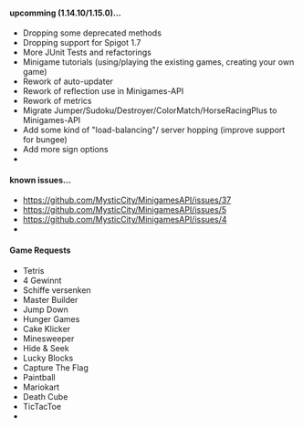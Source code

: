 #### upcomming (1.14.10/1.15.0)...
* Dropping some deprecated methods
* Dropping support for Spigot 1.7
* More JUnit Tests and refactorings
* Minigame tutorials (using/playing the existing games, creating your own game)
* Rework of auto-updater
* Rework of reflection use in Minigames-API
* Rework of metrics
* Migrate Jumper/Sudoku/Destroyer/ColorMatch/HorseRacingPlus to Minigames-API
* Add some kind of "load-balancing"/ server hopping (improve support for bungee)
* Add more sign options
* 

#### known issues...
* https://github.com/MysticCity/MinigamesAPI/issues/37
* https://github.com/MysticCity/MinigamesAPI/issues/5
* https://github.com/MysticCity/MinigamesAPI/issues/4
* 

#### Game Requests
* Tetris
* 4 Gewinnt
* Schiffe versenken
* Master Builder
* Jump Down
* Hunger Games
* Cake Klicker
* Minesweeper
* Hide & Seek
* Lucky Blocks
* Capture The Flag
* Paintball
* Mariokart
* Death Cube
* TicTacToe
* 

